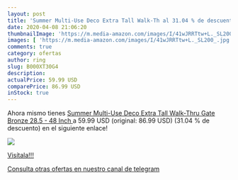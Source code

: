 ```yaml
---
layout: post
title: 'Summer Multi-Use Deco Extra Tall Walk-Th al 31.04 % de descuento'
date: 2020-04-08 21:06:20
thumbnailImage: 'https://m.media-amazon.com/images/I/41wJRRTtw+L._SL200_.jpg'
images: [ 'https://m.media-amazon.com/images/I/41wJRRTtw+L._SL200_.jpg' ]
comments: true
category: ofertas
author: ring
slug: B000XT30G4
description:
actualPrice: 59.99 USD
comparePrice: 86.99 USD
inStock: true
---
```


Ahora mismo tienes [Summer Multi-Use Deco Extra Tall Walk-Thru Gate  Bronze  28.5 - 48 Inch ](https://www.amazon.com/dp/B000XT30G4/?tag=redken08-20) a 59.99 USD (original: 86.99 USD) (31.04 %  de descuento) en el siguiente enlace!

[![](https://m.media-amazon.com/images/I/41wJRRTtw+L._SL200_.jpg)](https://www.amazon.com/dp/B000XT30G4/?tag=redken08-20)

[Visítala!!!](https://www.amazon.com/dp/B000XT30G4/?tag=redken08-20)

[Consulta otras ofertas en nuestro canal de telegram](https://t.me/s/ofertas25)
